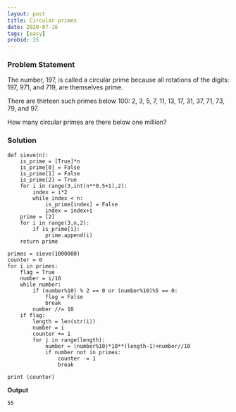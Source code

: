 ```yaml
---
layout: post
title: Circular primes
date: 2020-07-16 
tags: [easy]
probid: 35
---
```



### Problem Statement

The number, 197, is called a circular prime because all rotations of the digits: 197, 971, and 719, are themselves prime.

There are thirteen such primes below 100: 2, 3, 5, 7, 11, 13, 17, 31, 37, 71, 73, 79, and 97.

How many circular primes are there below one million?


### Solution

```
def sieve(n):
	is_prime = [True]*n
	is_prime[0] = False
	is_prime[1] = False
	is_prime[2] = True
	for i in range(3,int(n**0.5+1),2):
		index = i*2
		while index < n:
			is_prime[index] = False
			index = index+i
	prime = [2]
	for i in range(3,n,2):
		if is_prime[i]:
			prime.append(i)
	return prime

primes = sieve(1000000)
counter = 0
for i in primes:
	flag = True
	number = i/10
	while number:
		if (number%10) % 2 == 0 or (number%10)%5 == 0:
			flag = False
			break
		number //= 10
	if flag:
		length = len(str(i))
		number = i
		counter += 1
		for j in range(length):
			number = (number%10)*10**(length-1)+number//10
			if number not in primes:
				counter -= 1
				break

print (counter)
```

**Output**

```
55
```
